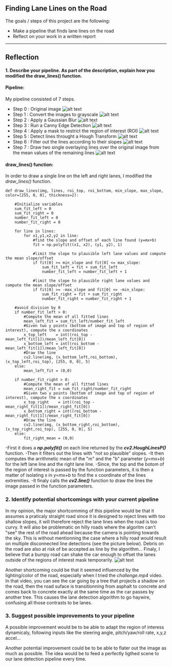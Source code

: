 ## Finding Lane Lines on the Road


The goals / steps of this project are the following:
* Make a pipeline that finds lane lines on the road
* Reflect on your work in a written report


[//]: # (Image References)

[image1]: ./examples/0.whiteCarLaneSwitch.jpg "Original image"
[image2]: ./examples/1.processed-whiteCarLaneSwitch.png "Grayscale"
[image3]: ./examples/2.processed-whiteCarLaneSwitch.png "Gaussian Blur"
[image4]: ./examples/3.processed-whiteCarLaneSwitch.png "Canny Edge"
[image5]: ./examples/4.processed-whiteCarLaneSwitch.png "Region of interest"
[image6]: ./examples/5.processed-whiteCarLaneSwitch.png "Hough Transform"
[image7]: ./examples/6.processed-whiteCarLaneSwitch.png "Slope Filter"
[image8]: ./examples/7.processed-whiteCarLaneSwitch.png "Final result"
[image9]: ./examples/hilly_road.jpg "Hilly road"

---

## Reflection

#### 1. Describe your pipeline. As part of the description, explain how you modified the draw_lines() function.

#### Pipeline:

My pipeline consisted of 7 steps. 

- Step 0 : Original image
![alt text][image1]
- Step 1 : Convert the images to grayscale
![alt text][image2]
- Step 2 : Apply a Gaussian Blur
![alt text][image3]
- Step 3 : Run a Canny Edge Detection
![alt text][image4]
- Step 4 : Apply a mask to restrict the region of interest (ROI)
![alt text][image5]
- Step 5 : Detect lines throught a Hough Transform
![alt text][image6]
- Step 6 : Filter out the lines according to their slopes
![alt text][image7]
- Step 7 : Draw two single overlaying lines over the original image from the mean values of the remaining lines
![alt text][image8]

#### draw_lines() function:

In order to draw a single line on the left and right lanes, I modified the *draw_lines()* function.


    def draw_lines(img, lines, roi_top, roi_bottom, min_slope, max_slope, color=[255, 0, 0], thickness=2):

        #Initialize variables
        sum_fit_left = 0
        sum_fit_right = 0
        number_fit_left = 0
        number_fit_right = 0

        for line in lines:
            for x1,y1,x2,y2 in line:
                #find the slope and offset of each line found (y=mx+b)
                fit = np.polyfit((x1, x2), (y1, y2), 1)

                #limit the slope to plausible left lane values and compute the mean slope/offset
                if fit[0] >= min_slope and fit[0] <= max_slope:
                    sum_fit_left = fit + sum_fit_left
                    number_fit_left = number_fit_left + 1

                #limit the slope to plausible right lane values and compute the mean slope/offset
                if fit[0] >= -max_slope and fit[0] <= -min_slope:
                    sum_fit_right = fit + sum_fit_right
                    number_fit_right = number_fit_right + 1

        #avoid division by 0
        if number_fit_left > 0:
            #Compute the mean of all fitted lines
            mean_left_fit = sum_fit_left/number_fit_left
            #Given two y points (bottom of image and top of region of interest), compute the x coordinates
            x_top_left    = int((roi_top - mean_left_fit[1])/mean_left_fit[0])
            x_bottom_left = int((roi_bottom - mean_left_fit[1])/mean_left_fit[0])
            #Draw the line
            cv2.line(img, (x_bottom_left,roi_bottom), (x_top_left,roi_top), [255, 0, 0], 5)
        else:
            mean_left_fit = (0,0)

        if number_fit_right > 0:
            #Compute the mean of all fitted lines
            mean_right_fit = sum_fit_right/number_fit_right
            #Given two y points (bottom of image and top of region of interest), compute the x coordinates
            x_top_right    = int((roi_top - mean_right_fit[1])/mean_right_fit[0])
            x_bottom_right = int((roi_bottom - mean_right_fit[1])/mean_right_fit[0])
            #Draw the line
            cv2.line(img, (x_bottom_right,roi_bottom), (x_top_right,roi_top), [255, 0, 0], 5)
        else:
            fit_right_mean = (0,0)


-First it does a ***np.polyfit()*** on each line returned by the ***cv2.HoughLinesP()*** function.
-Then it filters out the lines with "not so plausible" slopes.
-It then computes the arrithmetic mean of the "m" and the "b" parameter (*y=mx+b*) for the left lane line and the right lane line.
-Since, the top and the botom of the region of interest is passed by the function parameters, it is then a matter of isolating x in *y=mx+b* to find the x coordinate of the lines extremities.
-It finaly calls the ***cv2.line()*** function to draw the lines the image passed in the function parameters.

### 2. Identify potential shortcomings with your current pipeline

In my opinion, the major shortcomming of this pipeline would be that it assumes a praticaly straight road since it is designed to reject lines with too shallow slopes, it will therefore reject the lane lines when the road is too curvy. It will also be problematic on hilly roads where the algoritm can't "see" the rest of the road ahead because the camera is pointing towards the sky. This is without mentionning the case where a hilly road would result on multiple disconnected line detections (see the picture below). Debris on the road are also at risk of be accepted as line by the algorithm... Finaly, I believe that a bumpy road can shake the car enough to offset the lanes outside of the regions of interest mask temporarily.
![alt text][image9]

Another shortcoming could be that it seemed influenced by the lighting/color of the road, especially when I tried the *challenge.mp4* video. In that video, you can see the car going by a tree that projects a shadow on the road, then the road suface is  transitionning from asphalt to concrete and comes back to concrete exactly at the same time as the car passes by another tree. This causes the lane detection algorithm to go haywire, confusing all those contrasts to be lanes.

### 3. Suggest possible improvements to your pipeline

A possible improvement would be to be able to adapt the region of interess dynamicaly, following inputs like the steering angle, pitch/yaw/roll rate, x,y,z accel...

Another potential improvement could be to be able to flater out the image as much as possible. The idea would be to feed a perfectly ligthed scene to our lane detection pipeline every time.
